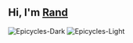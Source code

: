 ## Hi, I'm [Rand](https://rand-asswad.xyz)

![Epicycles-Dark](epicycles_dark.gif#gh-dark-mode-only)
![Epicycles-Light](epicycles_light.gif#gh-light-mode-only)

<!--
### Hi there 👋

**rand-asswad/rand-asswad** is a ✨ _special_ ✨ repository because its `README.md` (this file) appears on your GitHub profile.

Here are some ideas to get you started:

- 🔭 I’m currently working on ...
- 🌱 I’m currently learning ...
- 👯 I’m looking to collaborate on ...
- 🤔 I’m looking for help with ...
- 💬 Ask me about ...
- 📫 How to reach me: ...
- 😄 Pronouns: ...
- ⚡ Fun fact: ...
-->